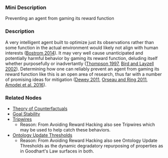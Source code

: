 ### Mini Description

Preventing an agent from gaming its reward function

### Description

A very intelligent agent built to optimize just its observations rather than some function in the actual environment would likely not align with human interests ([Bostrom 2014](https://global.oup.com/academic/product/superintelligence-9780199678112)). It may very well cause unanticipated and potentially harmful behavior by gaming its reward function, deluding itself whether purposefully or inadvertantly ([Thompson 1997](http://citeseerx.ist.psu.edu/viewdoc/download?doi=10.1.1.26.6187&rep=rep1&type=pdf), [Bird and Layzell 2002](https://people.duke.edu/~ng46/topics/evolved-radio.pdf)). Determining how one can reliably prevent an agent from gaming its reward function like this is an open area of research, thus far with a number of promising ideas for mitigation ([Dewey 2011](http://www.danieldewey.net/learning-what-to-value.pdf), [Orseau and Ring 2011](http://dx.doi.org/10.1007/978-3-642-22887-2_1), [Amodei et al. 2016](http://arxiv.org/abs/1606.06565)).

### Related Nodes

- [Theory of Counterfactuals](/Value_Alignment/Foundations/Foundations_of_Rational_Agency/Theory_of_Counterfactuals/Theory_of_Counterfactuals.md)
- [Goal Stability](/Value_Alignment/Foundations/Consistent_Decision_Making/Goal_Stability/Goal_Stability.md)
- [Tripwires](/Value_Alignment/Security/Tripwires/Tripwires.md)
	- Reason: From Avoiding Reward Hacking also see Tripwires which may be used to help catch these behaviors.
- [Ontology Update Thresholds](/Value_Alignment/Validation/Increasing_Contextual_Awareness/Realistic_World-Models/Unsupervised_Model_Learning/Ontology_Update_Thresholds/Ontology_Update_Thresholds.md)
	- Reason: From Avoiding Reward Hacking also see Ontology Update Thresholds as the dynamic degradatory repurposing of properties as in Goodhart's Law surfaces in both.
